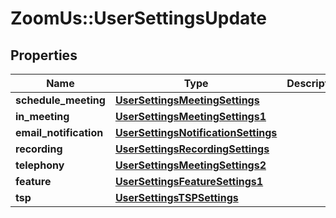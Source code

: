 # ZoomUs::UserSettingsUpdate

## Properties
Name | Type | Description | Notes
------------ | ------------- | ------------- | -------------
**schedule_meeting** | [**UserSettingsMeetingSettings**](UserSettingsMeetingSettings.md) |  | [optional] 
**in_meeting** | [**UserSettingsMeetingSettings1**](UserSettingsMeetingSettings1.md) |  | [optional] 
**email_notification** | [**UserSettingsNotificationSettings**](UserSettingsNotificationSettings.md) |  | [optional] 
**recording** | [**UserSettingsRecordingSettings**](UserSettingsRecordingSettings.md) |  | [optional] 
**telephony** | [**UserSettingsMeetingSettings2**](UserSettingsMeetingSettings2.md) |  | [optional] 
**feature** | [**UserSettingsFeatureSettings1**](UserSettingsFeatureSettings1.md) |  | [optional] 
**tsp** | [**UserSettingsTSPSettings**](UserSettingsTSPSettings.md) |  | [optional] 


